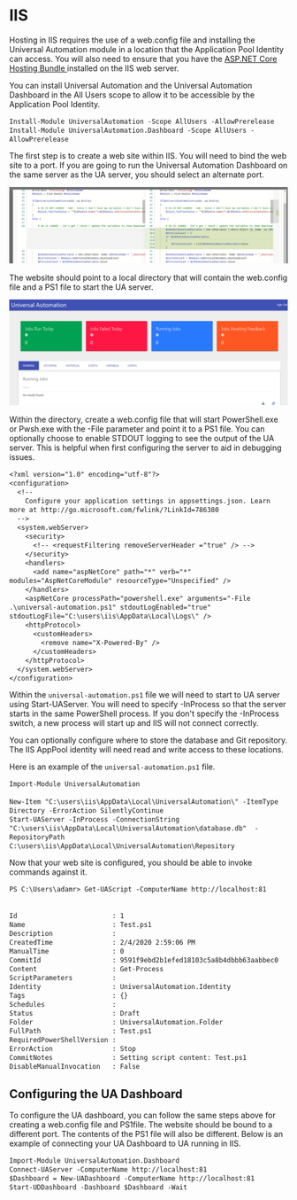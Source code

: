# IIS

Hosting in IIS requires the use of a web.config file and installing the Universal Automation module in a location that the Application Pool Identity can access. You will also need to ensure that you have the [ASP.NET Core Hosting Bundle ](https://www.microsoft.com/net/permalink/dotnetcore-current-windows-runtime-bundle-installer)installed on the IIS web server. 

You can install Universal Automation and the Universal Automation Dashboard in the All Users scope to allow it to be accessible by the Application Pool Identity.

```text
Install-Module UniversalAutomation -Scope AllUsers -AllowPrerelease
Install-Module UniversalAutomation.Dashboard -Scope AllUsers -AllowPrerelease
```

The first step is to create a web site within IIS. You will need to bind the web site to a port. If you are going to run the Universal Automation Dashboard on the same server as the UA server, you should select an alternate port. 

![](../.gitbook/assets/image%20%286%29.png)

The website should point to a local directory that will contain the web.config file and a PS1 file to start the UA server. 

![IIS Web Site Settings](../.gitbook/assets/image%20%289%29.png)

Within the directory, create a web.config file that will start PowerShell.exe or Pwsh.exe with the -File parameter and point it to a PS1 file. You can optionally choose to enable STDOUT logging to see the output of the UA server. This is helpful when first configuring the server to aid in debugging issues. 

```text
<?xml version="1.0" encoding="utf-8"?>
<configuration>
  <!--
    Configure your application settings in appsettings.json. Learn more at http://go.microsoft.com/fwlink/?LinkId=786380
  -->
  <system.webServer>
    <security>
      <!-- <requestFiltering removeServerHeader ="true" /> -->
    </security>
    <handlers>
      <add name="aspNetCore" path="*" verb="*" modules="AspNetCoreModule" resourceType="Unspecified" />
    </handlers>
    <aspNetCore processPath="powershell.exe" arguments="-File .\universal-automation.ps1" stdoutLogEnabled="true" stdoutLogFile="C:\users\iis\AppData\Local\Logs\" />
    <httpProtocol>
      <customHeaders>
        <remove name="X-Powered-By" />
      </customHeaders>
    </httpProtocol>  
  </system.webServer>
</configuration>

```

Within the `universal-automation.ps1` file we will need to start to UA server using Start-UAServer. You will need to specify -InProcess so that the server starts in the same PowerShell process. If you don't specify the -InProcess switch, a new process will start up and IIS will not connect correctly. 

You can optionally configure where to store the database and Git repository. The IIS AppPool identity will need read and write access to these locations. 

Here is an example of the `universal-automation.ps1` file. 

```text
Import-Module UniversalAutomation

New-Item "C:\users\iis\AppData\Local\UniversalAutomation\" -ItemType Directory -ErrorAction SilentlyContinue
Start-UAServer -InProcess -ConnectionString "C:\users\iis\AppData\Local\UniversalAutomation\database.db"  -RepositoryPath C:\users\iis\AppData\Local\UniversalAutomation\Repository
```

Now that your web site is configured, you should be able to invoke commands against it. 

```text
PS C:\Users\adamr> Get-UAScript -ComputerName http://localhost:81


Id                        : 1
Name                      : Test.ps1
Description               :
CreatedTime               : 2/4/2020 2:59:06 PM
ManualTime                : 0
CommitId                  : 9591f9ebd2b1efed18103c5a8b4dbbb63aabbec0
Content                   : Get-Process
ScriptParameters          :
Identity                  : UniversalAutomation.Identity
Tags                      : {}
Schedules                 :
Status                    : Draft
Folder                    : UniversalAutomation.Folder
FullPath                  : Test.ps1
RequiredPowerShellVersion :
ErrorAction               : Stop
CommitNotes               : Setting script content: Test.ps1
DisableManualInvocation   : False

```

## Configuring the UA Dashboard

To configure the UA dashboard, you can follow the same steps above for creating a web.config file and PS1file. The website should be bound to a different port. The contents of the PS1 file will also be different. Below is an example of connecting your UA Dashboard to UA running in IIS. 

```text
Import-Module UniversalAutomation.Dashboard
Connect-UAServer -ComputerName http://localhost:81
$Dashboard = New-UADashboard -ComputerName http://localhost:81
Start-UDDashboard -Dashboard $Dashboard -Wait
```


